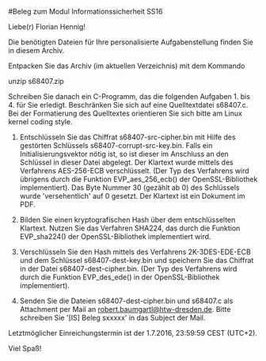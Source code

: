#Beleg zum Modul Informationssicherheit SS16

Liebe(r) Florian Hennig!

Die benötigten Dateien für Ihre personalisierte Aufgabenstellung finden Sie in diesem Archiv.

Entpacken Sie das Archiv (im aktuellen Verzeichnis) mit dem Kommando

unzip s68407.zip

Schreiben Sie danach ein C-Programm, das die folgenden Aufgaben 1. bis 4. für Sie erledigt. Beschränken Sie sich auf eine Quelltextdatei s68407.c. Bei der Formatierung des Quelltextes orientieren Sie sich bitte am Linux kernel coding style.

1. Entschlüsseln Sie das Chiffrat s68407-src-cipher.bin mit Hilfe des gestörten Schlüssels s68407-corrupt-src-key.bin. Falls ein Initialisierungsvektor nötig ist, so ist dieser im Anschluss an den Schlüssel in dieser Datei abgelegt. Der Klartext wurde mittels des Verfahrens AES-256-ECB verschlüsselt. (Der Typ des Verfahrens wird übrigens durch die Funktion EVP_aes_256_ecb() der OpenSSL-Bibliothek implementiert). Das Byte Nummer 30 (gezählt ab 0) des Schlüssels wurde 'versehentlich' auf 0 gesetzt. Der Klartext ist ein Dokument im PDF.

2. Bilden Sie einen kryptografischen Hash über dem entschlüsselten Klartext. Nutzen Sie das Verfahren SHA224, das durch die Funktion EVP_sha224() der OpenSSL-Bibliothek implementiert wird.

3. Verschlüsseln Sie den Hash mittels des Verfahrens 2K-3DES-EDE-ECB und dem Schlüssel s68407-dest-key.bin und speichern Sie das Chiffrat in der Datei s68407-dest-cipher.bin. (Der Typ des Verfahrens wird durch die Funktion EVP_des_ede() in der OpenSSL-Bibliothek implementiert).

4. Senden Sie die Dateien s68407-dest-cipher.bin und s68407.c als Attachment per Mail an robert.baumgartl@htw-dresden.de. Bitte schreiben Sie '[IS] Beleg sxxxxx' in das Subject der Mail.

Letztmöglicher Einreichungstermin ist der 1.7.2016, 23:59:59 CEST (UTC+2).

Viel Spaß!
